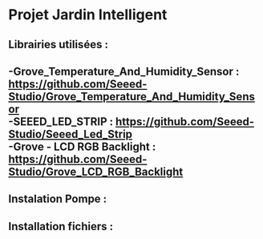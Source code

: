 # Projet Jardin Intelligent
## Librairies utilisées :
  -Grove_Temperature_And_Humidity_Sensor : https://github.com/Seeed-Studio/Grove_Temperature_And_Humidity_Sensor  
  -SEEED_LED_STRIP : https://github.com/Seeed-Studio/Seeed_Led_Strip  
  -Grove - LCD RGB Backlight : https://github.com/Seeed-Studio/Grove_LCD_RGB_Backlight
-
## Instalation Pompe :

## Installation fichiers :
